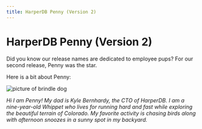 ```yaml
---
title: HarperDB Penny (Version 2)
---
```


# HarperDB Penny (Version 2)

Did you know our release names are dedicated to employee pups? For our second release, Penny was the star.

Here is a bit about Penny:

![picture of brindle dog](/img/v4.3/dogs/penny.webp)

_Hi I am Penny! My dad is Kyle Bernhardy, the CTO of HarperDB. I am a nine-year-old Whippet who lives for running hard and fast while exploring the beautiful terrain of Colorado. My favorite activity is chasing birds along with afternoon snoozes in a sunny spot in my backyard._
